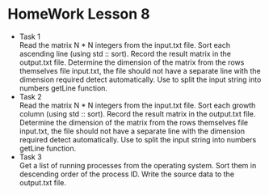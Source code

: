 # HomeWork Lesson 8
* Task 1 <br/>
Read the matrix N * N integers from the input.txt file. Sort each
ascending line (using std :: sort). Record the result
matrix in the output.txt file. Determine the dimension of the matrix from the rows themselves
file input.txt, the file should not have a separate line with the dimension required
detect automatically. Use to split the input string into numbers
getLine function. 
* Task 2 <br/>
Read the matrix N * N integers from the input.txt file. Sort each
growth column (using std :: sort). Record the result
matrix in the output.txt file. Determine the dimension of the matrix from the rows themselves
file input.txt, the file should not have a separate line with the dimension required
detect automatically. Use to split the input string into numbers
getLine function.
* Task 3 <br/>
Get a list of running processes from the operating system. Sort them
in descending order of the process ID. Write the source data to the output.txt file.
